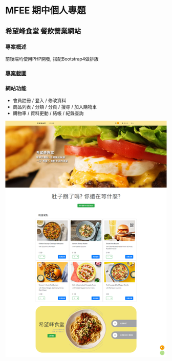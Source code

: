 # MFEE 期中個人專題
## 希望峰食堂 餐飲營業網站

### 專案概述
前後端均使用PHP開發, 搭配Bootstrap4做排版

### [專案截圖](https://github.com/poe1599/proj19/tree/main/img/screenPage)

### 網站功能
* 會員註冊 / 登入 / 修改資料
* 商品列表 / 分類 / 分頁 / 搜尋 / 加入購物車
* 購物車 / 資料更動 / 結帳 / 紀錄查詢

![首頁](/img/screenPage/首頁.png "首頁")


